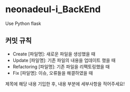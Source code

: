 # neonadeul-i_BackEnd
Use Python flask

## 커밋 규칙
- Create [파일명]: 새로운 파일을 생성했을 때
- Update [파일명]: 기존 파일의 내용을 업데이트 했을 때
- Refactoring [파일명]: 기존 파일을 리팩토링했을 때
- Fix [파일명]: 이슈, 오류들을 해결하였을 때

제목에 해당 내용 기입한 후, 내용 부분에 세부사항을 적어주세요!   
